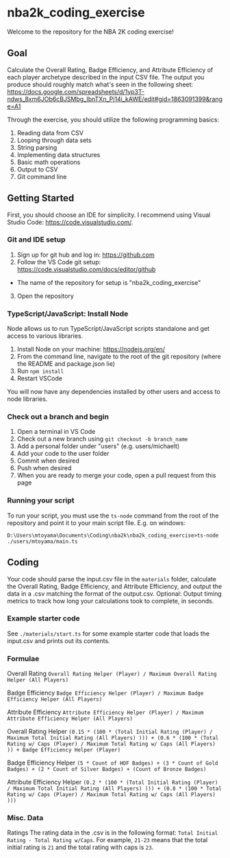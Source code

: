 # nba2k_coding_exercise
Welcome to the repository for the NBA 2K coding exercise! 

## Goal
Calculate the Overall Rating, Badge Efficiency, and Attribute Efficiency of each player archetype described in the input CSV file. The output you produce should roughly match what's seen in the following sheet: https://docs.google.com/spreadsheets/d/1yp3T-ndws_8xm6JOb6cBJSMbg_IbnTXn_Pj14i_kAWE/edit#gid=1863091399&range=A1

Through the exercise, you should utilize the following programming basics:
1. Reading data from CSV
2. Looping through data sets
3. String parsing
4. Implementing data structures
5. Basic math operations
6. Output to CSV
7. Git command line

## Getting Started
First, you should choose an IDE for simplicity. I recommend using Visual Studio Code: https://code.visualstudio.com/.

### Git and IDE setup
1. Sign up for git hub and log in: https://github.com
2. Follow the VS Code git setup: https://code.visualstudio.com/docs/editor/github
- The name of the repository for setup is "nba2k_coding_exercise"
3. Open the repository

### TypeScript/JavaScript: Install Node
Node allows us to run TypeScript/JavaScript scripts standalone and get access to various libraries.

1. Install Node on your machine: https://nodejs.org/en/
2. From the command line, navigate to the root of the git repository (where the README and package.json lie)
3. Run `npm install`
4. Restart VSCode

You will now have any dependencies installed by other users and access to node libraries.

### Check out a branch and begin
1. Open a terminal in VS Code
2. Check out a new branch using `git checkout -b branch_name`
3. Add a personal folder under "users" (e.g. users/michaelt)
4. Add your code to the user folder
5. Commit when desired
6. Push when desired
7. When you are ready to merge your code, open a pull request from this page

### Running your script
To run your script, you must use the `ts-node` command from the root of the repository and point it to your main script file. E.g. on windows:

`D:\Users\mtoyama\Documents\Coding\nba2k\nba2k_coding_exercise>ts-node ./users/mtoyama/main.ts`

## Coding
Your code should parse the input.csv file in the `materials` folder, calculate the Overall Rating, Badge Efficiency, and Attribute Efficiency, and output the data in a .csv matching the format of the output.csv. Optional: Output timing metrics to track how long your calculations took to complete, in seconds.

### Example starter code
See `./materials/start.ts` for some example starter code that loads the input.csv and prints out its contents.

### Formulae
Overall Rating
`Overall Rating Helper (Player) / Maximum Overall Rating Helper (All Players)`

Badge Efficiency
`Badge Efficiency Helper (Player) / Maximum Badge Efficiency Helper (All Players)`

Attribute Efficiency
`Attribute Efficiency Helper (Player) / Maximum Attribute Efficiency Helper (All Players)`

Overall Rating Helper
`(0.15 * (100 * (Total Initial Rating (Player) / Maximum Total Initial Rating (All Players) ))) + (0.6 * (100 * (Total Rating w/ Caps (Player) / Maximum Total Rating w/ Caps (All Players) )) + Badge Efficiency Helper (Player)`

Badge Efficiency Helper
`(5 * Count of HOF Badges) + (3 * Count of Gold Badges) + (2 * Count of Silver Badges) + (Count of Bronze Badges)`

Attribute Efficiency Helper
`(0.2 * (100 * (Total Initial Rating (Player) / Maximum Total Initial Rating (All Players) ))) + (0.8 * (100 * Total Rating w/ Caps (Player) / Maximum Total Rating w/ Caps (All Players) )))`

### Misc. Data
Ratings
The rating data in the .csv is in the following format: `Total Initial Rating - Total Rating w/Caps`. For example, `21-23` means that the total initial rating is `21` and the total rating with caps is `23`.
